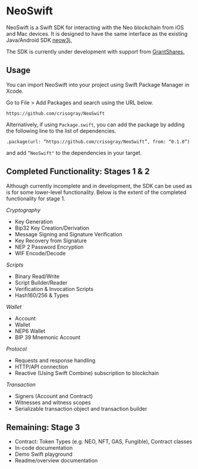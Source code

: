 # NeoSwift
NeoSwift is a Swift SDK for interacting with the Neo blockchain from iOS and Mac devices. It is designed to have the same interface as the existing Java/Android SDK [neow3j.](https://github.com/neow3j/neow3j)

The SDK is currently under development with support from [GrantShares.](https://grantshares.io/)

## Usage
You can import NeoSwift into your project using Swift Package Manager in Xcode.

Go to File > Add Packages and search using the URL below.
```
https://github.com/crisogray/NeoSwift
```

Alternatively, if using `Package.swift`, you can add the package by adding the following line to the list of dependencies.
```
.package(url: “https://github.com/crisogray/NeoSwift”, from: “0.1.0”)
```
and add `”NeoSwift"` to the dependencies in your target.

## Completed Functionality: Stages 1 & 2

Although currently incomplete and in development, the SDK can be used as is for some lower-level functionality. 
Below is the extent of the completed functionality for stage 1.

*Cryptography*
* Key Generation
* Bip32 Key Creation/Derivation
* Message Signing and Signature Verification
* Key Recovery from Signature
* NEP 2 Password Encryption 
* WIF Encode/Decode

*Scripts*
* Binary Read/Write
* Script Builder/Reader
* Verification & Invocation Scripts
* Hash160/256 & Types

*Wallet*
* Account
* Wallet
* NEP6 Wallet
* BIP 39 Mnemonic Account

*Protocol*
* Requests and response handling
* HTTP/API connection
* Reactive (Using Swift Combine) subscription to blockchain

*Transaction*
* Signers (Account and Contract)
* Witnesses and witness scopes
* Serializable transaction object and transaction builder

## Remaining: Stage 3
* Contract: Token Types (e.g. NEO, NFT, GAS, Fungible), Contract classes
* In-code documentation
* Demo Swift playground
* Readme/overview documentation
